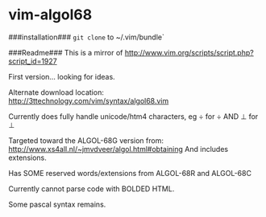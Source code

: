 vim-algol68
===========

###installation###
`git clone` to ~/.vim/bundle`

###Readme###
This is a mirror of http://www.vim.org/scripts/script.php?script_id=1927

First version... looking for ideas.

Alternate download location: http://3ttechnology.com/vim/syntax/algol68.vim

Currently does fully handle unicode/htm4 characters, eg &divide; for ÷ AND &perp; for ⊥

Targeted toward the ALGOL-68G version from:
http://www.xs4all.nl/~jmvdveer/algol.html#obtaining
And includes extensions.

Has SOME reserved words/extensions from ALGOL-68R and ALGOL-68C

Currently cannot parse code with BOLDED HTML.

Some pascal syntax remains.
